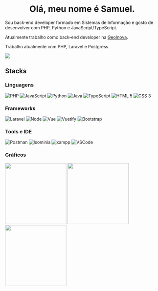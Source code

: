 <h1 align="center">Olá, meu nome é Samuel.</h1>

Sou back-end developer formado em Sistemas de Informação e gosto de desenvolver com PHP, Python e JavaScript/TypeScript.

Atualmente trabalho como back-end developer na [GeoInova](geoinova.com.br).

Trabalho atualmente com PHP, Laravel e Postgress.

[<img src="https://img.shields.io/badge/linkedin-%230077B5.svg?&style=for-the-badge&logo=linkedin&logoColor=white" />](https://www.linkedin.com/in/samuelmarques231198/)

## Stacks

### Linguagens
![PHP](https://img.shields.io/badge/PHP-777BB4?style=for-the-badge&logo=php&logoColor=white)
![JavaScript](https://img.shields.io/badge/JavaScript-323330?style=for-the-badge&logo=javascript&logoColor=F7DF1E)
![Python](https://img.shields.io/badge/Python-00264d?style=for-the-badge&logo=python&logoColor=FFD43B)
![Java](https://img.shields.io/badge/Java-FFFFFF?style=for-the-badge&logo=java&logoColor=red)
![TypeScript](https://img.shields.io/badge/TypeScript-007ACC?style=for-the-badge&logo=typescript&logoColor=white)
![HTML 5](https://img.shields.io/badge/HTML5-E34F26?style=for-the-badge&logo=html5&logoColor=white)
![CSS 3](https://img.shields.io/badge/CSS3-1572B6?style=for-the-badge&logo=css3&logoColor=white)

### Frameworks
![Laravel](https://img.shields.io/badge/Laravel-FF2D20?style=for-the-badge&logo=laravel&logoColor=white)
![Node](https://img.shields.io/badge/Node.js-339933?style=for-the-badge&logo=nodedotjs&logoColor=white)
![Vue](https://img.shields.io/badge/Vue.js-35495E?style=for-the-badge&logo=vuedotjs&logoColor=4FC08D)
![Vuetify](https://img.shields.io/badge/Vuetify-1867C0?style=for-the-badge&logo=vuetify&logoColor=white)
![Bootstrap](https://img.shields.io/badge/Bootstrap-563D7C?style=for-the-badge&logo=bootstrap&logoColor=white)

### Tools e IDE
![Postman](https://img.shields.io/badge/Postman-FF6C37?style=for-the-badge&logo=Postman&logoColor=white)
![Isominia](https://img.shields.io/badge/Insomnia-5849be?style=for-the-badge&logo=Insomnia&logoColor=white)
![xampp](https://img.shields.io/badge/Xampp-F37623?style=for-the-badge&logo=xampp&logoColor=white)
![VSCode](https://img.shields.io/badge/Visual_Studio_Code-0078D4?style=for-the-badge&logo=visual%20studio%20code&logoColor=white)

### Gráficos
<div>
    <img src="https://github-readme-stats.vercel.app/api/top-langs/?username=Sam231198&show_icons=true&theme=github_dark&layout=compact&hide_border=true" height="200">
    <img src="https://github-readme-stats.vercel.app/api?username=Sam231198&show_icons=true&theme=github_dark&hide_border=true" height="200">
    <img src="http://github-readme-streak-stats.herokuapp.com?user=Sam231198&theme=github-dark&hide_border=true&date_format=j%20M%5B%20Y%5D&stroke=4C8EDA&dates=4C8EDA&ring=4C8EDA" height="200">
</div>
